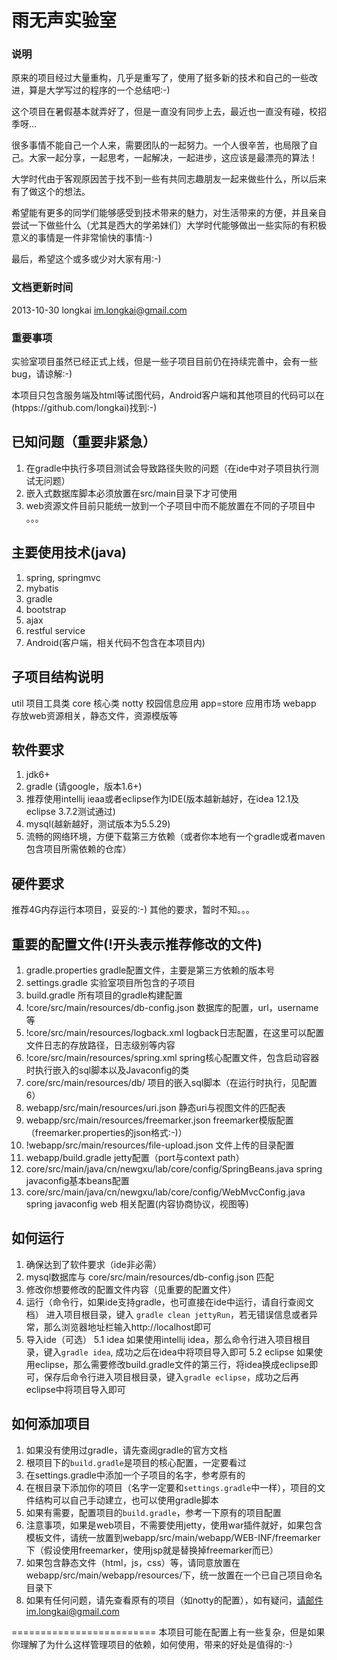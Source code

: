 雨无声实验室
========================

### 说明

原来的项目经过大量重构，几乎是重写了，使用了挺多新的技术和自己的一些改进，算是大学写过的程序的一个总结吧:-)

这个项目在暑假基本就弄好了，但是一直没有同步上去，最近也一直没有碰，校招季呀...

很多事情不能自己一个人来，需要团队的一起努力。一个人很辛苦，也局限了自己。大家一起分享，一起思考，一起解决，一起进步，这应该是最漂亮的算法！

大学时代由于客观原因苦于找不到一些有共同志趣朋友一起来做些什么，所以后来有了做这个的想法。

希望能有更多的同学们能够感受到技术带来的魅力，对生活带来的方便，并且亲自尝试一下做些什么（尤其是西大的学弟妹们）大学时代能够做出一些实际的有积极意义的事情是一件非常愉快的事情:-)

最后，希望这个或多或少对大家有用:-)

### 文档更新时间
2013-10-30 longkai im.longkai@gmail.com

### 重要事项
实验室项目虽然已经正式上线，但是一些子项目目前仍在持续完善中，会有一些bug，请谅解:-)

本项目只包含服务端及html等试图代码，Android客户端和其他项目的代码可以在(htpps://github.com/longkai)找到:-)

## 已知问题（重要非紧急）
1. 在gradle中执行多项目测试会导致路径失败的问题（在ide中对子项目执行测试无问题）
2. 嵌入式数据库脚本必须放置在src/main目录下才可使用
3. web资源文件目前只能统一放到一个子项目中而不能放置在不同的子项目中
。。。

## 主要使用技术(java)
1. spring, springmvc
2. mybatis
3. gradle
4. bootstrap
5. ajax
6. restful service
7. Android(客户端，相关代码不包含在本项目内)

## 子项目结构说明
util 项目工具类
core 核心类
notty 校园信息应用
app=store 应用市场
webapp 存放web资源相关，静态文件，资源模版等

## 软件要求
1. jdk6+
2. gradle (请google，版本1.6+)
3. 推荐使用intellij ieaa或者eclipse作为IDE(版本越新越好，在idea 12.1及eclipse 3.7.2测试通过)
4. mysql(越新越好，测试版本为5.5.29)
5. 流畅的网络环境，方便下载第三方依赖（或者你本地有一个gradle或者maven包含项目所需依赖的仓库）

## 硬件要求
推荐4G内存运行本项目，妥妥的:-)
其他的要求，暂时不知。。。

## 重要的配置文件(!开头表示推荐修改的文件)
1. gradle.properties gradle配置文件，主要是第三方依赖的版本号
2. settings.gradle 实验室项目所包含的子项目
3. build.gradle 所有项目的gradle构建配置
4. !core/src/main/resources/db-config.json 数据库的配置，url，username等
5. !core/src/main/resources/logback.xml logback日志配置，在这里可以配置文件日志的存放路径，日志级别等内容
6. !core/src/main/resources/spring.xml spring核心配置文件，包含启动容器时执行嵌入的sql脚本以及Javaconfig的类
7. core/src/main/resources/db/ 项目的嵌入sql脚本（在运行时执行，见配置6）
8. webapp/src/main/resources/uri.json 静态uri与视图文件的匹配表
9. webapp/src/main/resources/freemarker.json freemarker模版配置（freemarker.properties的json格式:-)）
10. !webapp/src/main/resources/file-upload.json 文件上传的目录配置
11. webapp/build.gradle jetty配置（port与context path）
11. core/src/main/java/cn/newgxu/lab/core/config/SpringBeans.java spring javaconfig基本beans配置
12. core/src/main/java/cn/newgxu/lab/core/config/WebMvcConfig.java spring javaconfig web 相关配置(内容协商协议，视图等)

## 如何运行
1. 确保达到了软件要求（ide非必需）
2. mysql数据库与 core/src/main/resources/db-config.json 匹配
3. 修改你想要修改的配置文件内容（见重要的配置文件）
4. 运行（命令行，如果ide支持gradle，也可直接在ide中运行，请自行查阅文档）
    进入项目根目录，键入 `gradle clean jettyRun`，若无错误信息或者异常，那么浏览器地址栏输入http://localhost即可
5. 导入ide（可选）
    5.1 idea 如果使用intellij idea，那么命令行进入项目根目录，键入`gradle idea`, 成功之后在idea中将项目导入即可
    5.2 eclipse 如果使用eclipse，那么需要修改build.gradle文件的第三行，将idea换成eclipse即可，保存后命令行进入项目根目录，键入`gradle eclipse`，成功之后再eclipse中将项目导入即可

## 如何添加项目
1. 如果没有使用过gradle，请先查阅gradle的官方文档
2. 根项目下的`build.gradle`是项目的核心配置，一定要看过
3. 在settings.gradle中添加一个子项目的名字，参考原有的
4. 在根目录下添加你的项目（名字一定要和`settings.gradle`中一样），项目的文件结构可以自己手动建立，也可以使用gradle脚本
5. 如果有需要，配置项目的`build.gradle`，参考一下原有的项目配置
6. 注意事项，如果是web项目，不需要使用jetty，使用war插件就好，如果包含模板文件，请统一放置到webapp/src/main/webapp/WEB-INF/freemarker下（假设使用freemarker，使用jsp就是替换掉freemarker而已）
7. 如果包含静态文件（html，js，css）等，请同意放置在webapp/src/main/webapp/resources/下，统一放置在一个已自己项目命名目录下
8. 如果有任何问题，请先查看原有的项目（如notty的配置），如有疑问，请邮件im.longkai@gmail.com

=========================
本项目可能在配置上有一些复杂，但是如果你理解了为什么这样管理项目的依赖，如何使用，带来的好处是值得的:-)

